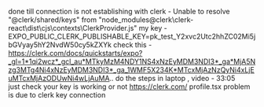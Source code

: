 done till 
connection is not establishing with clerk -
Unable to resolve "@clerk/shared/keys" from "node_modules\@clerk\clerk-react\dist\cjs\contexts\ClerkProvider.js" 
my key - EXPO_PUBLIC_CLERK_PUBLISHABLE_KEY=pk_test_Y2xvc2Utc2hhZC02Mi5jbGVyay5hY2NvdW50cy5kZXYk 
check this - 
https://clerk.com/docs/quickstarts/expo?_gl=1*1qi2wcz*_gcl_au*MTkyMzM4NDY1NS4xNzEyMDM3NDI3*_ga*MjA5Nzg3MTg4Ni4xNzEyMDM3NDI3*_ga_1WMF5X234K*MTcxMjAzNzQyNi4xLjEuMTcxMjAzODUwNi4wLjAuMA.. 
do the steps in laptop , 
video - 33:05  
just  check your key is working or not 
https://clerk.com/ 
profile.tsx problem is due to clerk key connection 
